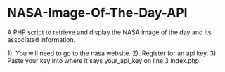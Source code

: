 # NASA-Image-Of-The-Day-API
A PHP script to retrieve and display the NASA image of the day and its associated information.

1). You will need to go to the nasa website.
2). Register for an api key.
3). Paste your key into where it says your_api_key on line 3 index.php.

